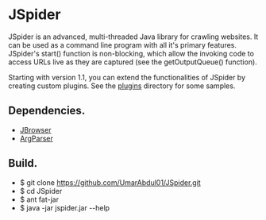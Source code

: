# JSpider
JSpider is an advanced, multi-threaded Java library for crawling websites.
It can be used as a command line program with all it's primary features.
JSpider's start() function is non-blocking, which allow the invoking code to
access URLs live as they are captured (see the getOutputQueue() function).

Starting with version 1.1, you can extend the functionalities of JSpider by
creating custom plugins. See the [plugins](https://github.com/UmarAbdul01/JSpider/plugin/)
directory for some samples.

## Dependencies.
* [JBrowser](https://github.com/UmarAbdul01/JBrowser)
* [ArgParser](https://github.com/UmarAbdul01/ArgParser)

## Build.

* $ git clone https://github.com/UmarAbdul01/JSpider.git
* $ cd JSpider
* $ ant fat-jar
* $ java -jar jspider.jar --help
